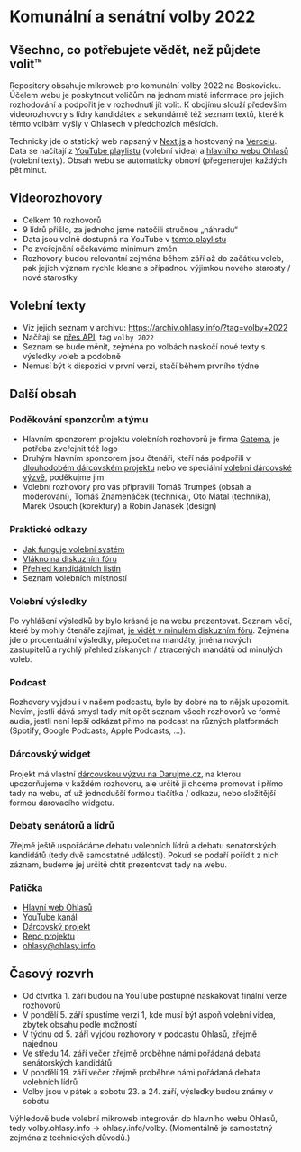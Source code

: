 # Komunální a senátní volby 2022

## Všechno, co potřebujete vědět, než půjdete volit™

Repository obsahuje mikroweb pro komunální volby 2022 na Boskovicku. Účelem webu je poskytnout voličům na jednom místě informace pro jejich rozhodování a podpořit je v rozhodnutí jít volit. K obojímu slouží především videorozhovory s lídry kandidátek a sekundárně též seznam textů, které k těmto volbám vyšly v Ohlasech v předchozích měsících.

Technicky jde o statický web napsaný v [Next.js](https://nextjs.org) a hostovaný na [Vercelu](https://vercel.com/). Data se načítají z [YouTube playlistu](https://www.youtube.com/playlist?list=PLPvYKKWRSI7nAl7usr46TbUZ1_3lNyxnI) (volební videa) a [hlavního webu Ohlasů](https://ohlasy.info) (volební texty). Obsah webu se automaticky obnoví (přegeneruje) každých pět minut.

## Videorozhovory

* Celkem 10 rozhovorů
* 9 lídrů přišlo, za jednoho jsme natočili stručnou „náhradu“
* Data jsou volně dostupná na YouTube v [tomto playlistu](https://www.youtube.com/playlist?list=PLPvYKKWRSI7nAl7usr46TbUZ1_3lNyxnI)
* Po zveřejnění očekáváme minimum změn
* Rozhovory budou relevantní zejména během září až do začátku voleb, pak jejich význam rychle klesne s případnou výjimkou nového starosty / nové starostky

## Volební texty

* Viz jejich seznam v archivu: https://archiv.ohlasy.info/?tag=volby+2022
* Načítají se [přes API](https://ohlasy.info/assets/articles.js), tag `volby 2022`
* Seznam se bude měnit, zejména po volbách naskočí nové texty s výsledky voleb a podobně
* Nemusí být k dispozici v první verzi, stačí během prvního týdne

## Další obsah

### Poděkování sponzorům a týmu

* Hlavním sponzorem projektu volebních rozhovorů je firma [Gatema](https://www.gatema.cz), je potřeba zveřejnit též logo
* Druhým hlavním sponzorem jsou čtenáři, kteří nás podpořili v [dlouhodobém dárcovském projektu](https://ohlasy.info/darujme) nebo ve speciální [volební dárcovské výzvě](https://ohlasy.info/rozhovory), poděkujme jim
* Volební rozhovory pro vás připravili Tomáš Trumpeš (obsah a moderování), Tomáš Znamenáček (technika), Oto Matal (technika), Marek Osouch (korektury) a Robin Janásek (design)

### Praktické odkazy

* [Jak funguje volební systém](https://ohlasy.info/clanky/2018/09/krizkovani.html)
* [Vlákno na diskuzním fóru](https://forum.ohlasy.info/t/komunalni-a-senatni-volby-2022/498)
* [Přehled kandidátních listin](https://volby.cz/pls/kv2022/kv2211?xjazyk=CZ&xid=1&xv=12&xdz=2&xnumnuts=6201&xobec=581372)
* Seznam volebních místností

### Volební výsledky

Po vyhlášení výsledků by bylo krásné je na webu prezentovat. Seznam věcí, které by mohly čtenáře zajímat, [je vidět v minulém diskuzním fóru](https://forum.ohlasy.info/t/komunalni-volby-2018/29/11). Zejména jde o procentuální výsledky, přepočet na mandáty, jména nových zastupitelů a rychlý přehled získaných / ztracených mandátů od minulých voleb.

### Podcast

Rozhovory vyjdou i v našem podcastu, bylo by dobré na to nějak upozornit. Nevím, jestli dává smysl tady mít opět seznam všech rozhovorů ve formě audia, jestli není lepší odkázat přímo na podcast na různých platformách (Spotify, Google Podcasts, Apple Podcasts, …).

### Dárcovský widget

Projekt má vlastní [dárcovskou výzvu na Darujme.cz](https://ohlasy.info/rozhovory), na kterou upozorňujeme v každém rozhovoru, ale určitě ji chceme promovat i přímo tady na webu, ať už jednodušší formou tlačítka / odkazu, nebo složitější formou darovacího widgetu.

### Debaty senátorů a lídrů

Zřejmě ještě uspořádáme debatu volebních lídrů a debatu senátorských kandidátů (tedy dvě samostatné události). Pokud se podaří pořídit z nich záznam, budeme jej určitě chtít prezentovat tady na webu.

### Patička

* [Hlavní web Ohlasů](https://ohlasy.info)
* [YouTube kanál](http://youtube.com/channel/UCylOefq0Efb-A452MlTuejw)
* [Dárcovský projekt](http://ohlasy.info/darujme)
* [Repo projektu](https://github.com/Ohlasy/volby)
* ohlasy@ohlasy.info

## Časový rozvrh

* Od čtvrtka 1. září budou na YouTube postupně naskakovat finální verze rozhovorů
* V pondělí 5. září spustíme verzi 1, kde musí být aspoň volební videa, zbytek obsahu podle možností
* V týdnu od 5. září vyjdou rozhovory v podcastu Ohlasů, zřejmě najednou
* Ve středu 14. září večer zřejmě proběhne námi pořádaná debata senátorských kandidátů
* V pondělí 19. září večer zřejmě proběhne námi pořádaná debata volebních lídrů
* Volby jsou v pátek a sobotu 23. a 24. září, výsledky budou známy v sobotu

Výhledově bude volební mikroweb integrován do hlavního webu Ohlasů, tedy volby.ohlasy.info → ohlasy.info/volby. (Momentálně je samostatný zejména z technických důvodů.)
